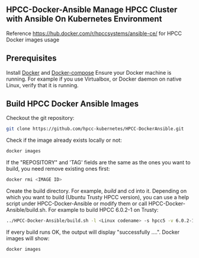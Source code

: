 ## HPCC-Docker-Ansible Manage HPCC Cluster with Ansible On Kubernetes Environment
Reference https://hub.docker.com/r/hpccsystems/ansible-ce/ for HPCC Docker images usage

## Prerequisites
Install [Docker](https://docs.docker.com/engine/installation/) and [Docker-compose](https://docs.docker.com/compose/install/)
Ensure your Docker machine is running. For example if you use Virtualbox, or Docker daemon on native Linux, verify that it is running.

## Build HPCC Docker Ansible Images

Checkout the git repository:
```sh
git clone https://github.com/hpcc-kubernetes/HPCC-DockerAnsible.git
```
Check if the image already exists locally or not:
```sh
docker images
```
If the "REPOSITORY" and 'TAG' fields are the same as the ones you want to build, you need remove existing ones first:
```sh
docker rmi <IMAGE ID>
```
Create the build directory.  For example,  *build* and cd into it.
Depending on which you want to build (Ubuntu Trusty HPCC version), you can use a help script
under HPCC-Docker-Ansible or modify them or call HPCC-Docker-Ansible/build.sh. For example to build HPCC 6.0.2-1 on Trusty:
```sh
../HPCC-Docker-Ansible/build.sh -l <Linux codename> -s hpcc5 -v 6.0.2-1.
```
If every build runs OK, the output will display "successfully ....".
Docker images will show:
```sh
docker images
```

